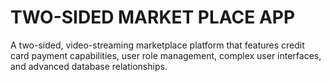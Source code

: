 # TWO-SIDED MARKET PLACE APP

A two-sided, video-streaming marketplace platform that features credit card payment capabilities, user role management, complex user interfaces, and advanced database relationships.
